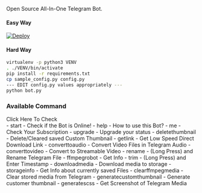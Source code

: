 Open Source All-In-One Telegram Bot.

#### Easy Way

[![Deploy](https://www.herokucdn.com/deploy/button.svg)](https://heroku.com/deploy)

#### Hard Way

```sh
virtualenv -p python3 VENV
. ./VENV/bin/activate
pip install -r requirements.txt
cp sample_config.py config.py
--- EDIT config.py values appropriately ---
python bot.py
```
### Available Command
<Summary>Click Here To Check</Summary>
- start - Check if the Bot is Online!
- help - How to use this Bot?
- me - Check Your Subscription
- upgrade - Upgrade your status
- deletethumbnail - Delete/Cleared saved Custom Thumbnail
- getlink - Get Low Speed Direct Download Link
- converttoaudio - Convert Video Files in Telegram Audio
- converttovideo - Convert to Streamable Video
- rename - (Long Press) and Rename Telegram File
- ffmpegrobot - Get Info
- trim - (Long Press) and Enter Timestamp
- downloadmedia - Download media to storage
- storageinfo - Get Info about currently saved Files
- clearffmpegmedia - Clear stored media from Telegram
- generatecustomthumbnail - Generate customer thumbnail
- generatescss - Get Screenshot of Telegram Media
